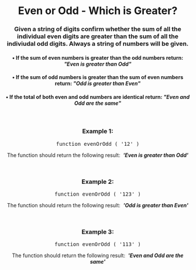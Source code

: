 <div align = 'center'>

# Even or Odd - Which is Greater?

</div>

<div align = 'center'>

<h3>Given a string of digits confirm whether the sum of all the individual even digits are greater than the sum of all the indiviudal odd digits. Always a string of numbers will be given.</h3>

<h4>•&nbsp;If the sum of even numbers is greater than the odd numbers return: <em>"Even is greater than Odd"</em></h4>
<h4>•&nbsp;If the sum of odd numbers is greater than the sum of even numbers return: <em>"Odd is greater than Even"</em></h4>
<h4>•&nbsp;If the total of both even and odd numbers are identical return:  <em>"Even and Odd are the same"</em></h4>

<br>

<h3>Example 1:</h3>

<pre>function evenOrOdd&nbsp;(&nbsp;'12'&nbsp;)</pre>

<p>The function should return the following result: &nbsp;<strong><em>'Even is greater than Odd'</em></strong></p>

<br>

<h3>Example 2:</h3>

<pre>function evenOrOdd&nbsp;(&nbsp;'123'&nbsp;)</pre>

<p>The function should return the following result: &nbsp;<strong><em>'Odd is greater than Even'</em></strong></p>

<br>

<h3>Example 3:</h3>

<pre>function evenOrOdd&nbsp;(&nbsp;'113'&nbsp;)</pre>

<p>The function should return the following result: &nbsp;<strong><em>'Even and Odd are the same'</em></strong></p>

</div>
